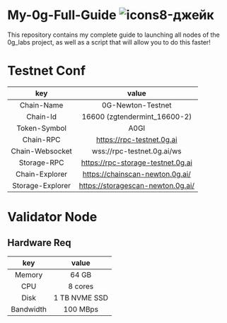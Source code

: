 # My-0g-Full-Guide ![icons8-джейк](https://github.com/user-attachments/assets/e64c619e-a065-4cd9-b04a-309f838f3976)
This repository contains my complete guide to launching all nodes of the 0g_labs project, as well as a script that will allow you to do this faster!

# Testnet Conf
|key|value|
|:-:|:---:|
|Chain-Name|0G-Newton-Testnet|
|Chain-Id|16600 (zgtendermint_16600-2)|
|Token-Symbol|A0GI|
|Chain-RPC|https://rpc-testnet.0g.ai|
|Chain-Websocket|wss://rpc-testnet.0g.ai/ws|
|Storage-RPC|https://rpc-storage-testnet.0g.ai|
|Chain-Explorer|https://chainscan-newton.0g.ai/|
|Storage-Explorer|https://storagescan-newton.0g.ai/|

# Validator Node
## Hardware Req
|key|value|
|:-:|:---:|
|Memory|64 GB|
|CPU|8 cores|
|Disk|1 TB NVME SSD|
|Bandwidth|100 MBps|

